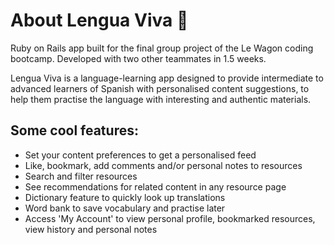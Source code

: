 <h1>About Lengua Viva 💬</h1>
<p>Ruby on Rails app built for the final group project of the Le Wagon coding bootcamp. Developed with two other teammates in 1.5 weeks.
  
Lengua Viva is a language-learning app designed to provide intermediate to advanced learners of Spanish with personalised content suggestions, to help them practise the language with interesting and authentic materials.

<h2>Some cool features:</h2>
<ul>
  <li>Set your content preferences to get a personalised feed</li>
  <li>Like, bookmark, add comments and/or personal notes to resources</li> 
  <li>Search and filter resources</li>
  <li>See recommendations for related content in any resource page</li>
  <li>Dictionary feature to quickly look up translations</li>
  <li>Word bank to save vocabulary and practise later</li>
  <li>Access 'My Account' to view personal profile, bookmarked resources, view history and personal notes</li>
</ul>

